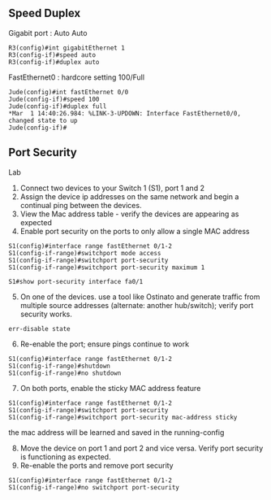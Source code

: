## Speed Duplex

Gigabit port : Auto Auto

```
R3(config)#int gigabitEthernet 1
R3(config-if)#speed auto
R3(config-if)#duplex auto
```

FastEthernet0 : hardcore setting 100/Full

```
Jude(config)#int fastEthernet 0/0
Jude(config-if)#speed 100
Jude(config-if)#duplex full
*Mar  1 14:40:26.984: %LINK-3-UPDOWN: Interface FastEthernet0/0, changed state to up
Jude(config-if)#
```

## Port Security

Lab
1. Connect two devices to your Switch 1 (S1), port 1 and 2
2. Assign the device ip addresses on the same network and begin a continual ping between the devices.
3. View the Mac address table - verify the devices are appearing as expected
4. Enable port security on the ports to only allow a single MAC address

```
S1(config)#interface range fastEthernet 0/1-2
S1(config-if-range)#switchport mode access
S1(config-if-range)#switchport port-security
S1(config-if-range)#switchport port-security maximum 1
```

```
S1#show port-security interface fa0/1
```

5. On one of the devices. use a tool like Ostinato and generate traffic from multiple source addresses (alternate: another hub/switch); verify port security works.

`err-disable state`

6. Re-enable the port; ensure pings continue to work

```
S1(config)#interface range fastEthernet 0/1-2
S1(config-if-range)#shutdown
S1(config-if-range)#no shutdown
```

7. On both ports, enable the sticky MAC address feature

```
S1(config)#interface range fastEthernet 0/1-2
S1(config-if-range)#switchport port-security
S1(config-if-range)#switchport port-security mac-address sticky
```

the mac address will be learned and saved in the running-config

8. Move the device on port 1 and port 2 and vice versa. Verify port security is functioning as expected.
9. Re-enable the ports and remove port security

```
S1(config)#interface range fastEthernet 0/1-2
S1(config-if-range)#no switchport port-security
```


